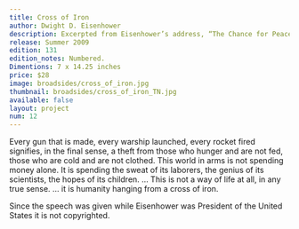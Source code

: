 ```yaml
---
title: Cross of Iron
author: Dwight D. Eisenhower
description: Excerpted from Eisenhower’s address, “The Chance for Peace” which he delivered before the American Society of Newspaper Editors on April 16, 1953. The type is handset Optima, printed on Somerset Book paper using a Vandercook 219 proofing press.
release: Summer 2009
edition: 131
edition_notes: Numbered.
Dimentions: 7 x 14.25 inches
price: $28
image: broadsides/cross_of_iron.jpg
thumbnail: broadsides/cross_of_iron_TN.jpg
available: false
layout: project
num: 12
---
```


Every gun that is made, every warship launched, every rocket fired signifies, in the final sense, a theft from those who hunger and are not fed, those who are cold and are not clothed. This world in arms is not spending money alone. It is spending the sweat of its laborers, the genius of its scientists, the hopes of its children. … This is not a way of life at all, in any true sense. … it is humanity hanging from a cross of iron.

Since the speech was given while Eisenhower was President of the United States it is not copyrighted.
